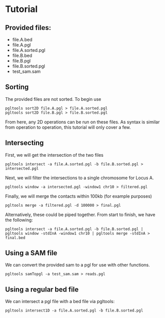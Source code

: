 # Tutorial

## Provided files:

* file.A.bed
* file.A.pgl
* file.A.sorted.pgl
* file.B.bed
* file.B.pgl
* file.B.sorted.pgl
* test_sam.sam

## Sorting

The provided files are not sorted.  To begin use
```
pgltools sort2D file.A.pgl > file.A.sorted.pgl
pgltools sort2D file.B.pgl > file.B.sorted.pgl
```

From here, any 2D operations can be run on these files.  As syntax is similar from operation to operation, this tutorial will only cover a few.

## Intersecting

First, we will get the intersection of the two files
```
pgltools intersect -a file.A.sorted.pgl -b file.B.sorted.pgl > intersected.pgl
```

Next, we will filter the intersections to a single chromosome for Locus A.
```
pgltools window -a intersected.pgl -window1 chr10 > filtered.pgl
```

Finally, we will merge the contacts within 100kb (for example purposes)
```
pgltools merge -a filtered.pgl -d 100000 > final.pgl
```

Alternatively, these could be piped together.  From start to finish, we have the following:

```
pgltools intersect -a file.A.sorted.pgl -b file.B.sorted.pgl | pgltools window -stdInA -window1 chr10 | pgltools merge -stdInA > final.bed
```

## Using a SAM file

We can convert the provided sam to a pgl for use with other functions.
```
pgltools samTopgl -a test_sam.sam > reads.pgl
```

## Using a regular bed file

We can intersect a pgl file with a bed file via pgltools:
```
pgltools intersect1D -a file.A.sorted.pgl -b file.B.sorted.pgl
```
